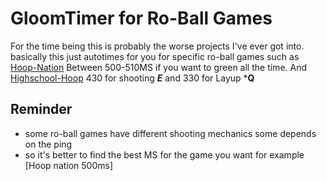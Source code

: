 # GloomTimer for Ro-Ball Games
For the time being this is probably the worse projects I've ever got into.
basically this just autotimes for you for specific ro-ball games such as [Hoop-Nation](https://www.roblox.com/games/15558033314/MASCOTS-Hoop-Nation#ropro-quick-search) Between 500-510MS if you want to green all the time.
And [Highschool-Hoop](https://www.roblox.com/games/13876564679/Highschool-Hoops-Demo-Stress-Test#ropro-quick-search) 430 for shooting ***E*** and 330 for Layup ***Q**

##

## Reminder
* some ro-ball games have different shooting mechanics some depends on the ping
* so it's better to find the best MS for the game you want for example [Hoop nation 500ms]


